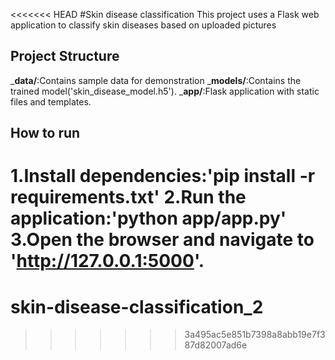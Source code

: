 <<<<<<< HEAD
#Skin disease classification
This project uses a Flask web application to classify skin diseases based on uploaded pictures

## Project Structure
_**data/**:Contains sample data for demonstration
_**models/**:Contains the trained model('skin_disease_model.h5').
_**app/**:Flask application with static files and templates.

## How to run
1.Install dependencies:'pip install -r requirements.txt'
2.Run the application:'python app/app.py'
3.Open the browser and navigate to 'http://127.0.0.1:5000'.
=======
# skin-disease-classification_2
>>>>>>> 3a495ac5e851b7398a8abb19e7f387d82007ad6e

